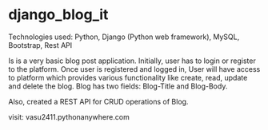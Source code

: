 # django_blog_it

Technologies used: Python, Django (Python web framework), MySQL, Bootstrap, Rest API

Is is a very basic blog post application. Initially, user has to login or register to the platform. Once user is registered and logged in, User will have access to platform which provides various functionality like create, read, update and delete the blog. Blog has two fields: Blog-Title and Blog-Body.

Also, created a REST API for CRUD operations of Blog.

visit: vasu2411.pythonanywhere.com

